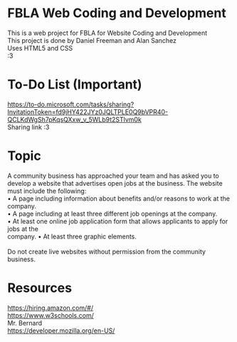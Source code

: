 # FBLA Web Coding and Development
 This is a web project for FBLA for Website Coding and Development <br>
 This project is done by Daniel Freeman and Alan Sanchez <br>
 Uses HTML5 and CSS <br>
 :3

# To-Do List (Important)
https://to-do.microsoft.com/tasks/sharing?InvitationToken=fd9jHY422JYz0JQLTPLE0Q9bVPR40-QCLKdWgSh7pKqsQXxw_v_5WLb9t2STlvm0k <br>
Sharing link :3

# Topic 
A community business has approached your team and has asked you to develop a website that
advertises open jobs at the business. The website must include the following: <br>
• A page including information about benefits and/or reasons to work at the company. <br>
• A page including at least three different job openings at the company. <br>
• At least one online job application form that allows applicants to apply for jobs at the <br>
company.
• At least three graphic elements. <br>
<br>
Do not create live websites without permission from the community business. 

# Resources
https://hiring.amazon.com/#/ <br>
https://www.w3schools.com/ <br>
Mr. Bernard <br>
https://developer.mozilla.org/en-US/ <br>
